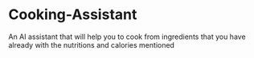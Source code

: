 # Cooking-Assistant
An AI assistant that will help you to cook from ingredients that you have already with the nutritions and calories mentioned
